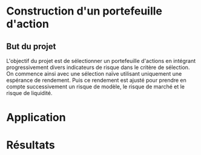 # Construction d'un portefeuille d'action

## But du projet

L'objectif du projet est de sélectionner un portefeuille d'actions en intégrant progressivement divers
indicateurs de risque dans le critère de sélection. On commence ainsi avec une sélection naïve
utilisant uniquement une espérance de rendement. Puis ce rendement est ajusté pour prendre en
compte successivement un risque de modèle, le risque de marché et le risque de liquidité.


# Application


# Résultats 
